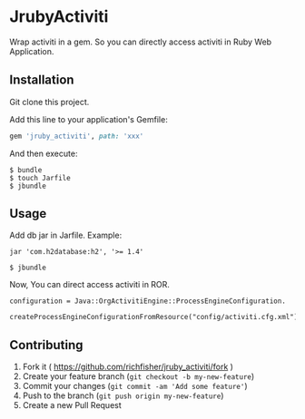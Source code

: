 # JrubyActiviti

Wrap activiti in a gem. So you can directly access activiti in Ruby Web Application.

## Installation

Git clone this project.

Add this line to your application's Gemfile:

```ruby
gem 'jruby_activiti', path: 'xxx'
```

And then execute:
```
$ bundle
$ touch Jarfile
$ jbundle
```

## Usage
Add db jar in Jarfile. Example:
```
jar 'com.h2database:h2', '>= 1.4'
```
```
$ jbundle
```

Now, You can direct access activiti in ROR.

```
configuration = Java::OrgActivitiEngine::ProcessEngineConfiguration.
  createProcessEngineConfigurationFromResource("config/activiti.cfg.xml")
```

## Contributing

1. Fork it ( https://github.com/richfisher/jruby_activiti/fork )
2. Create your feature branch (`git checkout -b my-new-feature`)
3. Commit your changes (`git commit -am 'Add some feature'`)
4. Push to the branch (`git push origin my-new-feature`)
5. Create a new Pull Request
